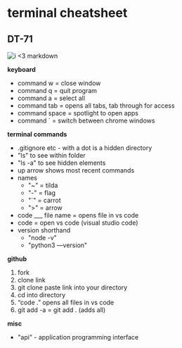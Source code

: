 
# terminal cheatsheet
## DT-71

![i <3 markdown](https://i.imgur.com/q4SZFoi.png)

**keyboard**
* command w = close window
* command q = quit program
* command a = select all
* command tab = opens all tabs, tab through for access
* command space = spotlight to open apps
* command ` = switch between chrome windows

**terminal commands**
* .gitignore etc - with a dot is a hidden directory
*  "ls" to see within folder
*  "ls -a" to see hidden elements
* up arrow shows most recent commands
* names
    * "~" = tilda
    * "-" = flag
    * "`" = carrot
    * ">" = arrow
* code ___ file name = opens file in vs code
* code = open vs code (visual studio code)
* version shorthand
    * "node -v"
    * "python3 —version"


**github**
1. fork
1. clone link
1. git clone paste link into your directory
1. cd into directory
1. “code .” opens all files in vs code
1. git add -a = git add . (adds all)


**misc**
* "api" - application programming interface